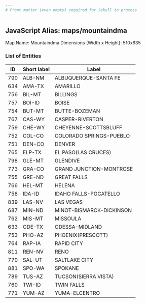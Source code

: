 ```yaml
---
# Front matter (even empty) required for Jekyll to process
---
```


## JavaScript Alias: maps/mountaindma

Map Name: Mountaindma
Dimensions (Width x Height): 510x635





### List of Entities

ID | Short label | Label
---|---|---|
790|ALB-NM|ALBUQUERQUE-SANTA FE
634|AMA-TX|AMARILLO
756|BIL-MT|BILLINGS
757|BOI-ID|BOISE
754|BUT-MT|BUTTE-BOZEMAN
767|CAS-WY|CASPER-RIVERTON
759|CHE-WY|CHEYENNE-SCOTTSBLUFF
752|COL-CO|COLORADO SPRINGS-PUEBLO
751|DEN-CO|DENVER
765|ELP-TX|EL PASO(LAS CRUCES)
798|GLE-MT|GLENDIVE
773|GRA-CO|GRAND JUNCTION-MONTROSE
755|GRE-ND|GREAT FALLS
766|HEL-MT|HELENA
758|IDA-ID|IDAHO FALLS-POCATELLO
839|LAS-NV|LAS VEGAS
687|MIN-ND|MINOT-BISMARCK-DICKINSON
762|MIS-MT|MISSOULA
633|ODE-TX|ODESSA-MIDLAND
753|PHO-AZ|PHOENIX(PRESCOTT)
764|RAP-IA|RAPID CITY
811|REN-NV|RENO
770|SAL-UT|SALTLAKE CITY
881|SPO-WA|SPOKANE
789|TUS-AZ|TUCSON(SIERRA VISTA)
760|TWI-ID|TWIN FALLS
771|YUM-AZ|YUMA-ELCENTRO

